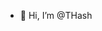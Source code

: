 - 👋 Hi, I’m @THash
<!---
thash/thash is a ✨ special ✨ repository because its `README.md` (this file) appears on your GitHub profile.
You can click the Preview link to take a look at your changes.
--->
